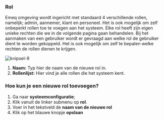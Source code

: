 ### Rol

Emeq omgeving wordt ingericht met standaard 4 verschillende rollen, namelijk; admin, aannemer, klant en personeel. Het is ook mogelijk om zelf onbeperkt rollen toe te voegen aan het systeem. Elke rol heeft zijn eigen unieke rechten die we in de volgende pagina gaan behandelen. Bij het aanmaken van een gebruiker wordt er gevraagd aan welke rol de gebruiker dient te worden gekoppeld. Het is ook mogelijk om zelf te bepalen welke rechten de rollen dienen te krijgen.

![knipsel-9](https://user-images.githubusercontent.com/95087870/147908662-fd12a2d6-af55-405b-93c1-71d36d63b4cc.PNG)

1. **Naam:** Typ hier de naam van de nieuwe rol in.
2. **Rollenlijst:** Hier vind je alle rollen die het systeem kent.

### Hoe kun je een nieuwe rol toevoegen?
1. Ga naar **systeemconfiguratie**;
2. Klik vanuit de linker submenu op **rol**.
3. Voer in het tekstveld de **naam van de nieuwe rol**
4. Klik op het blauwe knopje **opslaan**

